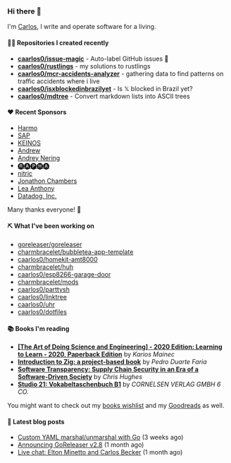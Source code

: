 ### Hi there 👋

I'm [Carlos](https://caarlos0.dev), I write and operate software for a living.

#### 👨‍💻 Repositories I created recently
- **[caarlos0/issue-magic](https://github.com/caarlos0/issue-magic)** - Auto-label GitHub issues 🦀
- **[caarlos0/rustlings](https://github.com/caarlos0/rustlings)** - my solutions to rustlings
- **[caarlos0/mcr-accidents-analyzer](https://github.com/caarlos0/mcr-accidents-analyzer)** - gathering data to find patterns on traffic accidents where i live
- **[caarlos0/isxblockedinbrazilyet](https://github.com/caarlos0/isxblockedinbrazilyet)** - Is 𝕏 blocked in Brazil yet?
- **[caarlos0/mdtree](https://github.com/caarlos0/mdtree)** - Convert markdown lists into ASCII trees


#### ❤️ Recent Sponsors
- [Harmo](https://github.com/HarmoDeveloper)
- [SAP](https://github.com/SAP)
- [KEINOS](https://github.com/KEINOS)
- [Andrew](https://github.com/wobondar)
- [Andrey Nering](https://github.com/andreynering)
- [🅡🅐🅟🅗🅐](https://github.com/raphamorim)
- [nitric](https://github.com/nitrictech)
- [Jonathon Chambers](https://github.com/FFCoder)
- [Lea Anthony](https://github.com/leaanthony)
- [Datadog, Inc.](https://github.com/DataDog)

Many thanks everyone! 🙏

#### ⛏️ What I've been working on

- [goreleaser/goreleaser](https://github.com/goreleaser/goreleaser)
- [charmbracelet/bubbletea-app-template](https://github.com/charmbracelet/bubbletea-app-template)
- [caarlos0/homekit-amt8000](https://github.com/caarlos0/homekit-amt8000)
- [charmbracelet/huh](https://github.com/charmbracelet/huh)
- [caarlos0/esp8266-garage-door](https://github.com/caarlos0/esp8266-garage-door)
- [charmbracelet/mods](https://github.com/charmbracelet/mods)
- [caarlos0/parttysh](https://github.com/caarlos0/parttysh)
- [caarlos0/linktree](https://github.com/caarlos0/linktree)
- [caarlos0/uhr](https://github.com/caarlos0/uhr)
- [caarlos0/dotfiles](https://github.com/caarlos0/dotfiles)

#### 📚 Books I'm reading
- **[[The Art of Doing Science and Engineering] - 2020 Edition: Learning to Learn - 2020, Paperback Edition](https://www.goodreads.com/book/show/155968362-the-art-of-doing-science-and-engineering---2020-edition)** by _Karios Mainec_
- **[Introduction to Zig: a project-based book](https://www.goodreads.com/book/show/220362789-introduction-to-zig)** by _Pedro Duarte Faria_
- **[Software Transparency: Supply Chain Security in an Era of a Software-Driven Society](https://www.goodreads.com/book/show/78919033-software-transparency)** by _Chris Hughes_
- **[Studio 21: Vokabeltaschenbuch B1](https://www.goodreads.com/book/show/51094341-studio-21)** by _CORNELSEN VERLAG GMBH 6 CO._

You might want to check out my
[books wishlist](https://www.amazon.com.br/hz/wishlist/ls/EB8P7VS717SV)
and my [Goodreads](https://www.goodreads.com/user/show/51005066-carlos-becker)
as well.

#### 📄 Latest blog posts
- [Custom YAML marshal/unmarshal with Go](https://carlosbecker.com/posts/go-custom-marshaling/) (3 weeks ago)
- [Announcing GoReleaser v2.8](https://carlosbecker.com/posts/goreleaser-v2.8/) (1 month ago)
- [Live chat: Elton Minetto and Carlos Becker](https://carlosbecker.com/posts/gophercon-latam-live/) (1 month ago)
